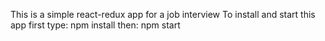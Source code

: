 This is a simple react-redux app for a job interview
To install and start this app first type:
npm install
then:
npm start
